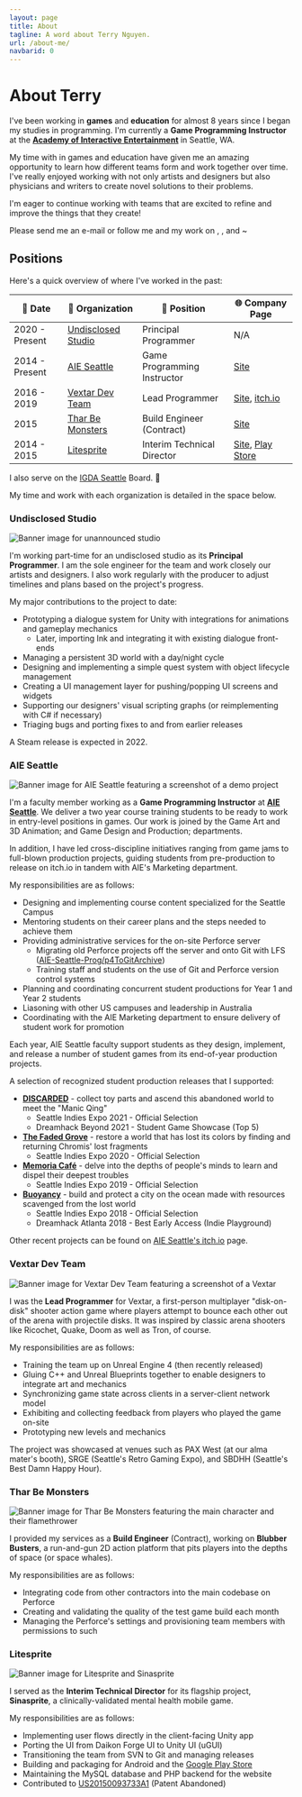 ```yaml
---
layout: page
title: About
tagline: A word about Terry Nguyen.
url: /about-me/
navbarid: 0
---
```


# About Terry

I've been working in **games** and **education** for almost 8 years since I
began my studies in programming. I'm currently a **Game Programming Instructor**
at the [**Academy of Interactive Entertainment**](https://seattle.aie.edu/) in Seattle, WA.

My time with in games and education have given me an amazing opportunity to
learn how different teams form and work together over time. I've really enjoyed
working with not only artists and designers but also physicians and writers to
create novel solutions to their problems.

I'm eager to continue working with teams that are excited to refine and improve
the things that they create!

<p>
  Please send me an e-mail 
  <a class="icon" target="_blank" rel="noopener" href="mailto:terry@terrehbyte.com" aria-label="Email">
    <i class="fas fa-envelope" aria-hidden="true"></i>
  </a>  
    or follow me and my work on 
  <a class="icon" target="_blank" rel="noopener" href="https://twitter.com/terrehbyte" aria-label="twitter">
    <i class="fab fa-twitter" aria-hidden="true"></i>
  </a>
    ,
  <a class="icon" target="_blank" rel="noopener" href="https://www.facebook.com/terrehbyte/" aria-label="facebook">
    <i class="fab fa-facebook" aria-hidden="true"></i>
  </a>
    ,
  <a class="icon" target="_blank" rel="noopener" href="https://github.com/terrehbyte" aria-label="github">
    <i class="fab fa-github" aria-hidden="true"></i>
  </a>
    and
  <a class="icon" target="_blank" rel="noopener" href="https://www.linkedin.com/in/terrehbyte/" aria-label="linkedin">
    <i class="fab fa-linkedin" aria-hidden="true"></i>
  </a>
  ~
</p>

## Positions

Here's a quick overview of where I've worked in the past:

📅 Date        | 🏢 Organization                           | 👔 Position                 | 🌐 Company Page
---------------|-------------------------------------------|-----------------------------|---------------------------------------------
2020 - Present | [Undisclosed Studio](#undisclosed-studio) | Principal Programmer        | N/A
2014 - Present | [AIE Seattle](#aie-seattle)               | Game Programming Instructor | [Site](https://seattle.aie.edu)
2016 - 2019    | [Vextar Dev Team](#vextar-dev-team)       | Lead Programmer             | [Site](https://vextar.xyz/), [itch.io](https://vextardevteam.itch.io/vextar)
2015           | [Thar Be Monsters](#thar-be-monsters)     | Build Engineer (Contract)   | [Site](https://thar-be-monsters.tumblr.com/)
2014 - 2015    | [Litesprite](#litesprite)                 | Interim Technical Director  | [Site](https://litesprite.com/), [Play Store](https://play.google.com/store/apps/details?id=com.litesprite.sinaspritepro)

I also serve on the [IGDA Seattle](https://igdaseattle.org/) Board. 💖

My time and work with each organization is detailed in the space below.

### Undisclosed Studio
![Banner image for unannounced studio](/posts/about/unannounced.png)

I'm working part-time for an undisclosed studio as its **Principal Programmer**.
I am the sole engineer for the team and work closely our artists and designers.
I also work regularly with the producer to adjust timelines and plans based on
the project's progress.

My major contributions to the project to date:

- Prototyping a dialogue system for Unity with integrations for animations and gameplay mechanics
  - Later, importing Ink and integrating it with existing dialogue front-ends
- Managing a persistent 3D world with a day/night cycle
- Designing and implementing a simple quest system with object lifecycle management
- Creating a UI management layer for pushing/popping UI screens and widgets
- Supporting our designers' visual scripting graphs (or reimplementing with C# if necessary)
- Triaging bugs and porting fixes to and from earlier releases

A Steam release is expected in 2022.

### AIE Seattle
![Banner image for AIE Seattle featuring a screenshot of a demo project](/posts/about/aie_seattle.png)

I'm a faculty member working as a **Game Programming Instructor** at [**AIE
Seattle**](https://seattle.aie.edu). We deliver a two year course training
students to be ready to work in entry-level positions in games. Our work is
joined by the Game Art and 3D Animation; and Game Design and Production; departments.

In addition, I have led cross-discipline initiatives ranging from game jams to
full-blown production projects, guiding students from pre-production to release
on itch.io in tandem with AIE's Marketing department.

My responsibilities are as follows:

- Designing and implementing course content specialized for the Seattle Campus
- Mentoring students on their career plans and the steps needed to achieve them
- Providing administrative services for the on-site Perforce server
  - Migrating old Perforce projects off the server and onto Git with LFS ([AIE-Seattle-Prog/p4ToGitArchive](https://github.com/AIE-Seattle-Prog/p4ToGitArchive))
  - Training staff and students on the use of Git and Perforce version control systems
- Planning and coordinating concurrent student productions for Year 1 and Year 2 students
- Liasoning with other US campuses and leadership in Australia
- Coordinating with the AIE Marketing department to ensure delivery of student work for promotion

Each year, AIE Seattle faculty support students as they design, implement, and
release a number of student games from its end-of-year production projects.

A selection of recognized student production releases that I supported:

- [**DISCARDED**](https://aieseattle.itch.io/discarded) - collect toy parts and ascend this abandoned world to meet the "Manic Qing"
  - Seattle Indies Expo 2021 - Official Selection
  - Dreamhack Beyond 2021 - Student Game Showcase (Top 5)
- [**The Faded Grove**](https://aieseattle.itch.io/fadedgrove) - restore a world that has lost its colors by finding and returning Chromis' lost fragments
  - Seattle Indies Expo 2020 - Official Selection
- [**Memoria Café**](https://chumpette-visual.itch.io/memoria-cafe) - delve into the depths of people's minds to learn and dispel their deepest troubles
  - Seattle Indies Expo 2019 - Official Selection
- [**Buoyancy**](https://store.steampowered.com/app/1012610/Buoyancy/) - build and protect a city on the ocean made with resources scavenged from the lost world
  - Seattle Indies Expo 2018 - Official Selection
  - Dreamhack Atlanta 2018 - Best Early Access (Indie Playground)

Other recent projects can be found on [AIE Seattle's itch.io](https://aieseattle.itch.io/) page.

### Vextar Dev Team
![Banner image for Vextar Dev Team featuring a screenshot of a Vextar](/posts/about/vextar.png)

I was the **Lead Programmer** for Vextar, a first-person multiplayer "disk-on-disk"
shooter action game where players attempt to bounce each other out of the arena
with projectile disks. It was inspired by classic arena shooters like Ricochet,
Quake, Doom as well as Tron, of course.

My responsibilities are as follows:

- Training the team up on Unreal Engine 4 (then recently released)
- Gluing C++ and Unreal Blueprints together to enable designers to integrate art and mechanics
- Synchronizing game state across clients in a server-client network model
- Exhibiting and collecting feedback from players who played the game on-site
- Prototyping new levels and mechanics

The project was showcased at venues such as PAX West (at our alma mater's
booth), SRGE (Seattle's Retro Gaming Expo), and SBDHH (Seattle's Best Damn Happy
Hour).

<!--
<div class="flt-right">

Key      | Value
---------|--------------------
Website  | https://vextar.xyz/
Date     | 2016 - 2019
Position | Lead Programmer

</div>
-->

### Thar Be Monsters
![Banner image for Thar Be Monsters featuring the main character and their flamethrower](/posts/about/tharbemonsters.png)

I provided my services as a **Build Engineer** (Contract), working on **Blubber
Busters**, a run-and-gun 2D action platform that pits players into the depths of
space (or space whales).

My responsibilities are as follows:

- Integrating code from other contractors into the main codebase on Perforce
- Creating and validating the quality of the test game build each month
- Managing the Perforce's settings and provisioning team members with permissions to such

### Litesprite
![Banner image for Litesprite and Sinasprite](/posts/about/litesprite.png)

I served as the **Interim Technical Director** for its flagship project,
**Sinasprite**, a clinically-validated mental health mobile game.

My responsibilities are as follows:

- Implementing user flows directly in the client-facing Unity app
- Porting the UI from Daikon Forge UI to Unity UI (uGUI)
- Transitioning the team from SVN to Git and managing releases
- Building and packaging for Android and the [Google Play Store](https://play.google.com/store/apps/details?id=com.litesprite.sinaspritepro)
- Maintaining the MySQL database and PHP backend for the website
- Contributed to [US20150093733A1](https://patents.google.com/patent/US20150093733A1/) (Patent Abandoned)
